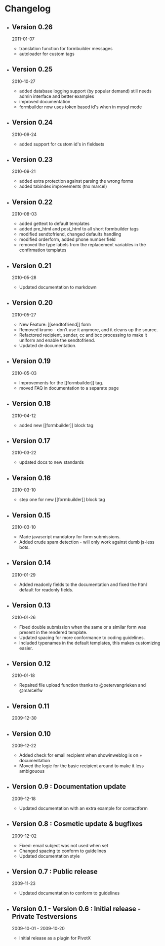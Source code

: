 # Changelog

*   ## Version 0.26
	2011-01-07

	*   translation function for formbuilder messages
	*   autoloader for custom tags
*   ## Version 0.25
	2010-10-27

	*   added database logging support (by popular demand) still needs admin interface and better examples
	*   improved documentation
	*   formbuilder now uses token based id's when in mysql mode
*   ## Version 0.24
	2010-09-24

	*   added support for custom id's in fieldsets
*   ## Version 0.23
	2010-09-21

	*   added extra protection against parsing the wrong forms
	*   added tabindex improvements (tnx marcel)
*   ## Version 0.22
	2010-08-03
	
	*   added gettext to default templates
	*   added pre_html and post_html to all short formbuilder tags
	*   modified sendtofriend, changed defaults handling
	*   modified orderform, added phone number field
	*   removed the type labels from the replacement variables in the confirmation templates
*   ## Version 0.21
	2010-05-28
	
	*   Updated documentation to markdown
*   ## Version 0.20
	2010-05-27

    *	New Feature: [[sendtofriend]] form
    *	Removed krumo - don't use it anymore, and it cleans up the source.
    *	Refactored recipient, sender, cc and bcc processing to make it uniform and enable the sendtofriend.
    *	Updated de documentation.
*   ## Version 0.19
	2010-05-03

    *	Improvements for the [[formbuilder]] tag.
    *	moved FAQ in documentation to a separate page
*   ## Version 0.18
	2010-04-12

    *	added new [[formbuilder]] block tag
*   ## Version 0.17
	2010-03-22

    *	updated docs to new standards
*   ## Version 0.16
	2010-03-10

    *	step one for new [[formbuilder]] block tag
*   ## Version 0.15
	2010-03-10

    *	Made javascript mandatory for form submissions.
    *	Added crude spam detection - will only work against dumb js-less bots.
*   ## Version 0.14
	2010-01-29

    *	Added readonly fields to the documentation and fixed the html default for readonly fields.
*   ## Version 0.13
	2010-01-26

    *	Fixed double submission when the same or a similar form was present in the rendered template.
    *	Updated spacing for more conformance to coding guidelines.
    *	Included typenames in the default templates, this makes customizing easier.
*   ## Version 0.12
	2010-01-18

    *	Repaired file upload function thanks to @petervangrieken and @marcelfw
*   ## Version 0.11
	2009-12-30

*   ## Version 0.10
	2009-12-22

    *	Added check for email recipient when showinweblog is on + documentation
    *	Moved the logic for the basic recipient around to make it less ambigouous
*   ## Version 0.9 : Documentation update
	2009-12-18

    *	Updated documentation with an extra example for contactform
*   ## Version 0.8 : Cosmetic update & bugfixes
	2009-12-02

    *	Fixed: email subject was not used when set
    *	Changed spacing to conform to guidelines
    *	Updated documentation style
*   ## Version 0.7 : Public release
	2009-11-23

    *	Updated documentation to conform to guidelines
*   ## Version 0.1 - Version 0.6 : Initial release - Private Testversions
	2009-10-01 - 2009-10-20

    *	Initial release as a plugin for PivotX
